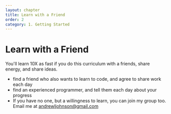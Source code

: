 ```yaml
---
layout: chapter
title: Learn with a Friend
order: 2
category: 1. Getting Started
---
```


# Learn with a Friend

You'll learn 10X as fast if you do this curriculum with a friends, share
energy, and share ideas.

  * find a friend who also wants to learn to code, and agree to share work each day
  * find an experienced programmer, and tell them each day about your progress
  * If you have no one, but a willingness to learn, you can join my group too. Email me at [andrewljohnson@gmail.com](mailto:andrewljohnson@gmail.com)

